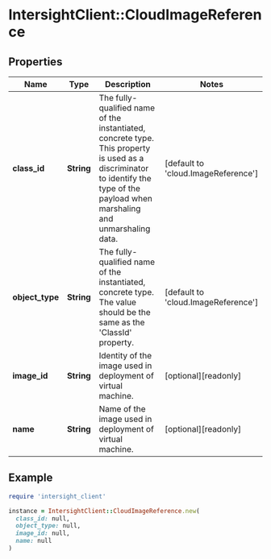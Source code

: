 # IntersightClient::CloudImageReference

## Properties

| Name | Type | Description | Notes |
| ---- | ---- | ----------- | ----- |
| **class_id** | **String** | The fully-qualified name of the instantiated, concrete type. This property is used as a discriminator to identify the type of the payload when marshaling and unmarshaling data. | [default to &#39;cloud.ImageReference&#39;] |
| **object_type** | **String** | The fully-qualified name of the instantiated, concrete type. The value should be the same as the &#39;ClassId&#39; property. | [default to &#39;cloud.ImageReference&#39;] |
| **image_id** | **String** | Identity of the image used in deployment of virtual machine. | [optional][readonly] |
| **name** | **String** | Name of the image used in deployment of virtual machine. | [optional][readonly] |

## Example

```ruby
require 'intersight_client'

instance = IntersightClient::CloudImageReference.new(
  class_id: null,
  object_type: null,
  image_id: null,
  name: null
)
```

